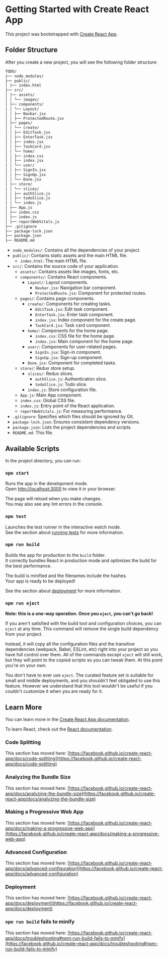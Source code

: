# Getting Started with Create React App

This project was bootstrapped with [Create React App](https://github.com/facebook/create-react-app).

## Folder Structure

After you create a new project, you will see the following folder structure:
```bash
TODO/
├── node_modules/
├── public/
│ ├── index.html
├── src/
│ ├── assets/
│ │ └── images/
│ ├── components/
│ │ └── Layout/
│ │ ├── Navbar.jsx
│ │ ├── ProtectedRoute.jsx
│ ├── pages/
│ │ └── create/
│ │ ├── EditTask.jsx
│ │ ├── EnterTask.jsx
│ │ ├── index.jsx
│ │ ├── TaskCard.jsx
│ │ └── home/
│ │ ├── index.css
│ │ ├── index.jsx
│ │ └── user/
│ │ ├── SignIn.jsx
│ │ ├── SignUp.jsx
│ │ └── Done.jsx
│ ├── store/
│ │ └── slices/
│ │ ├── authSlice.js
│ │ ├── todoSlice.js
│ │ └── index.js
│ ├── App.js
│ ├── index.css
│ ├── index.js
│ ├── reportWebVitals.js
├── .gitignore
├── package-lock.json
├── package.json
├── README.md
```

- `node_modules/`: Contains all the dependencies of your project.
- `public/`: Contains static assets and the main HTML file.
  - `index.html`: The main HTML file.
- `src/`: Contains the source code of your application.
  - `assets/`: Contains assets like images, fonts, etc.
  - `components/`: Contains React components.
    - `Layout/`: Layout components.
      - `Navbar.jsx`: Navigation bar component.
      - `ProtectedRoute.jsx`: Component for protected routes.
  - `pages/`: Contains page components.
    - `create/`: Components for creating tasks.
      - `EditTask.jsx`: Edit task component.
      - `EnterTask.jsx`: Enter task component.
      - `index.jsx`: Index component for the create page.
      - `TaskCard.jsx`: Task card component.
    - `home/`: Components for the home page.
      - `index.css`: CSS file for the home page.
      - `index.jsx`: Main component for the home page.
    - `user/`: Components for user-related pages.
      - `SignIn.jsx`: Sign-in component.
      - `SignUp.jsx`: Sign-up component.
    - `Done.jsx`: Component for completed tasks.
  - `store/`: Redux store setup.
    - `slices/`: Redux slices.
      - `authSlice.js`: Authentication slice.
      - `todoSlice.js`: Todo slice.
    - `index.js`: Store configuration file.
  - `App.js`: Main App component.
  - `index.css`: Global CSS file.
  - `index.js`: Entry point of the React application.
  - `reportWebVitals.js`: For measuring performance.
- `.gitignore`: Specifies which files should be ignored by Git.
- `package-lock.json`: Ensures consistent dependency versions.
- `package.json`: Lists the project dependencies and scripts.
- `README.md`: This file.

## Available Scripts

In the project directory, you can run:

### `npm start`

Runs the app in the development mode.\
Open [http://localhost:3000](http://localhost:3000) to view it in your browser.

The page will reload when you make changes.\
You may also see any lint errors in the console.

### `npm test`

Launches the test runner in the interactive watch mode.\
See the section about [running tests](https://facebook.github.io/create-react-app/docs/running-tests) for more information.

### `npm run build`

Builds the app for production to the `build` folder.\
It correctly bundles React in production mode and optimizes the build for the best performance.

The build is minified and the filenames include the hashes.\
Your app is ready to be deployed!

See the section about [deployment](https://facebook.github.io/create-react-app/docs/deployment) for more information.

### `npm run eject`

**Note: this is a one-way operation. Once you `eject`, you can't go back!**

If you aren't satisfied with the build tool and configuration choices, you can `eject` at any time. This command will remove the single build dependency from your project.

Instead, it will copy all the configuration files and the transitive dependencies (webpack, Babel, ESLint, etc) right into your project so you have full control over them. All of the commands except `eject` will still work, but they will point to the copied scripts so you can tweak them. At this point you're on your own.

You don't have to ever use `eject`. The curated feature set is suitable for small and middle deployments, and you shouldn't feel obligated to use this feature. However we understand that this tool wouldn't be useful if you couldn't customize it when you are ready for it.

## Learn More

You can learn more in the [Create React App documentation](https://facebook.github.io/create-react-app/docs/getting-started).

To learn React, check out the [React documentation](https://reactjs.org/).

### Code Splitting

This section has moved here: [https://facebook.github.io/create-react-app/docs/code-splitting](https://facebook.github.io/create-react-app/docs/code-splitting)

### Analyzing the Bundle Size

This section has moved here: [https://facebook.github.io/create-react-app/docs/analyzing-the-bundle-size](https://facebook.github.io/create-react-app/docs/analyzing-the-bundle-size)

### Making a Progressive Web App

This section has moved here: [https://facebook.github.io/create-react-app/docs/making-a-progressive-web-app](https://facebook.github.io/create-react-app/docs/making-a-progressive-web-app)

### Advanced Configuration

This section has moved here: [https://facebook.github.io/create-react-app/docs/advanced-configuration](https://facebook.github.io/create-react-app/docs/advanced-configuration)

### Deployment

This section has moved here: [https://facebook.github.io/create-react-app/docs/deployment](https://facebook.github.io/create-react-app/docs/deployment)

### `npm run build` fails to minify

This section has moved here: [https://facebook.github.io/create-react-app/docs/troubleshooting#npm-run-build-fails-to-minify](https://facebook.github.io/create-react-app/docs/troubleshooting#npm-run-build-fails-to-minify)
